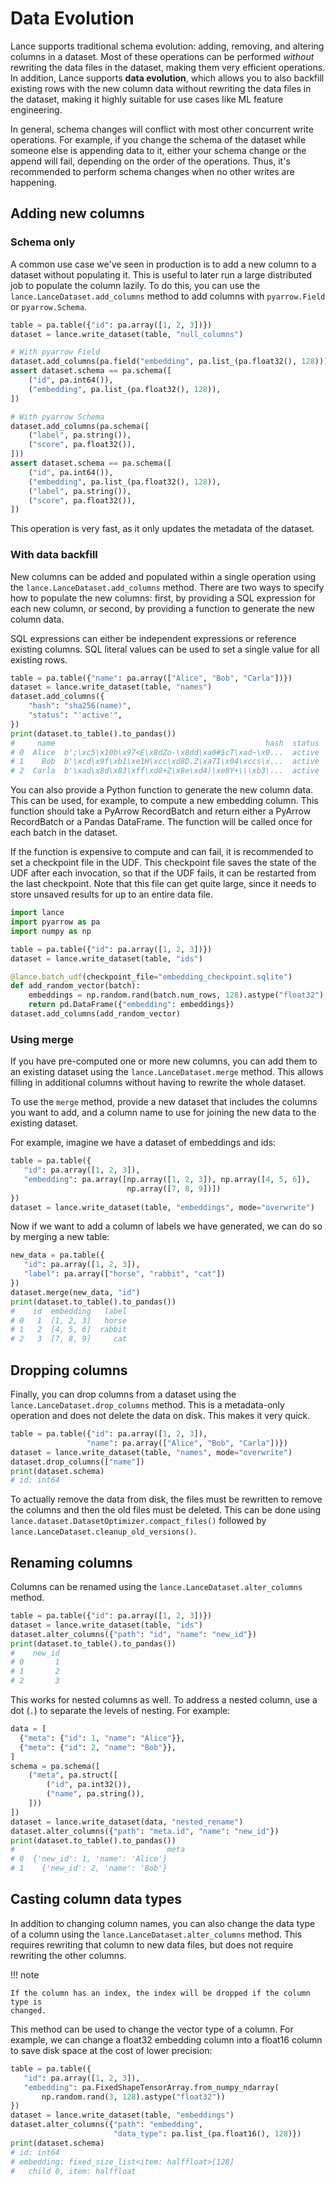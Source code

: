 # Data Evolution

Lance supports traditional schema evolution: adding, removing, and altering columns in a
dataset. Most of these operations can be performed *without* rewriting the
data files in the dataset, making them very efficient operations.
In addition, Lance supports **data evolution**, which allows you to also backfill existing rows
with the new column data without rewriting the data files in the dataset,
making it highly suitable for use cases like ML feature engineering.

In general, schema changes will conflict with most other concurrent write
operations. For example, if you change the schema of the dataset while someone
else is appending data to it, either your schema change or the append will fail,
depending on the order of the operations. Thus, it's recommended to perform
schema changes when no other writes are happening.

## Adding new columns 

### Schema only

A common use case we've seen in production is to add a new column to a dataset without
populating it. This is useful to later run a large distributed job to populate the column
lazily. To do this, you can use the `lance.LanceDataset.add_columns` method to
add columns with `pyarrow.Field` or `pyarrow.Schema`.

```python
table = pa.table({"id": pa.array([1, 2, 3])})
dataset = lance.write_dataset(table, "null_columns")

# With pyarrow Field
dataset.add_columns(pa.field("embedding", pa.list_(pa.float32(), 128)))
assert dataset.schema == pa.schema([
    ("id", pa.int64()),
    ("embedding", pa.list_(pa.float32(), 128)),
])

# With pyarrow Schema
dataset.add_columns(pa.schema([
    ("label", pa.string()),
    ("score", pa.float32()),
]))
assert dataset.schema == pa.schema([
    ("id", pa.int64()),
    ("embedding", pa.list_(pa.float32(), 128)),
    ("label", pa.string()),
    ("score", pa.float32()),
])
```

This operation is very fast, as it only updates the metadata of the dataset.

### With data backfill

New columns can be added and populated within a single operation using the
`lance.LanceDataset.add_columns` method. There are two ways to specify
how to populate the new columns: first, by providing a SQL expression for each
new column, or second, by providing a function to generate the new column data.

SQL expressions can either be independent expressions or reference existing
columns. SQL literal values can be used to set a single value for all
existing rows.

```python
table = pa.table({"name": pa.array(["Alice", "Bob", "Carla"])})
dataset = lance.write_dataset(table, "names")
dataset.add_columns({
    "hash": "sha256(name)",
    "status": "'active'",
})
print(dataset.to_table().to_pandas())
#     name                                               hash  status
# 0  Alice  b';\xc5\x10b\x97<E\x8dZo-\x8dd\xa0#$cT\xad~\x0...  active
# 1    Bob  b'\xcd\x9f\xb1\xe1H\xcc\xd8D.Z\xa7I\x04\xccs\x...  active
# 2  Carla  b'\xad\x8d\x83\xff\xd8+Z\x8e\xd4)\xe8Y+\\\xb3\...  active
```

You can also provide a Python function to generate the new column data. This can
be used, for example, to compute a new embedding column. This function should
take a PyArrow RecordBatch and return either a PyArrow RecordBatch or a Pandas
DataFrame. The function will be called once for each batch in the dataset.

If the function is expensive to compute and can fail, it is recommended to set
a checkpoint file in the UDF. This checkpoint file saves the state of the UDF
after each invocation, so that if the UDF fails, it can be restarted from the
last checkpoint. Note that this file can get quite large, since it needs to store
unsaved results for up to an entire data file.

```python
import lance
import pyarrow as pa
import numpy as np

table = pa.table({"id": pa.array([1, 2, 3])})
dataset = lance.write_dataset(table, "ids")

@lance.batch_udf(checkpoint_file="embedding_checkpoint.sqlite")
def add_random_vector(batch):
    embeddings = np.random.rand(batch.num_rows, 128).astype("float32")
    return pd.DataFrame({"embedding": embeddings})
dataset.add_columns(add_random_vector)
```

### Using merge

If you have pre-computed one or more new columns, you can add them to an existing
dataset using the `lance.LanceDataset.merge` method. This allows filling in
additional columns without having to rewrite the whole dataset.

To use the `merge` method, provide a new dataset that includes the columns you
want to add, and a column name to use for joining the new data to the existing
dataset.

For example, imagine we have a dataset of embeddings and ids:

```python
table = pa.table({
   "id": pa.array([1, 2, 3]),
   "embedding": pa.array([np.array([1, 2, 3]), np.array([4, 5, 6]),
                          np.array([7, 8, 9])])
})
dataset = lance.write_dataset(table, "embeddings", mode="overwrite")
```

Now if we want to add a column of labels we have generated, we can do so by merging a new table:

```python
new_data = pa.table({
   "id": pa.array([1, 2, 3]),
   "label": pa.array(["horse", "rabbit", "cat"])
})
dataset.merge(new_data, "id")
print(dataset.to_table().to_pandas())
#    id  embedding   label
# 0   1  [1, 2, 3]   horse
# 1   2  [4, 5, 6]  rabbit
# 2   3  [7, 8, 9]     cat
```

## Dropping columns

Finally, you can drop columns from a dataset using the `lance.LanceDataset.drop_columns`
method. This is a metadata-only operation and does not delete the data on disk. This makes
it very quick.

```python
table = pa.table({"id": pa.array([1, 2, 3]),
                 "name": pa.array(["Alice", "Bob", "Carla"])})
dataset = lance.write_dataset(table, "names", mode="overwrite")
dataset.drop_columns(["name"])
print(dataset.schema)
# id: int64
```

To actually remove the data from disk, the files must be rewritten to remove the
columns and then the old files must be deleted. This can be done using
`lance.dataset.DatasetOptimizer.compact_files()` followed by
`lance.LanceDataset.cleanup_old_versions()`.

## Renaming columns

Columns can be renamed using the `lance.LanceDataset.alter_columns` method.

```python
table = pa.table({"id": pa.array([1, 2, 3])})
dataset = lance.write_dataset(table, "ids")
dataset.alter_columns({"path": "id", "name": "new_id"})
print(dataset.to_table().to_pandas())
#    new_id
# 0       1
# 1       2
# 2       3
```

This works for nested columns as well. To address a nested column, use a dot
(`.`) to separate the levels of nesting. For example:

```python
data = [
  {"meta": {"id": 1, "name": "Alice"}},
  {"meta": {"id": 2, "name": "Bob"}},
]
schema = pa.schema([
    ("meta", pa.struct([
        ("id", pa.int32()),
        ("name", pa.string()),
    ]))
])
dataset = lance.write_dataset(data, "nested_rename")
dataset.alter_columns({"path": "meta.id", "name": "new_id"})
print(dataset.to_table().to_pandas())
#                                  meta
# 0  {'new_id': 1, 'name': 'Alice'}
# 1    {'new_id': 2, 'name': 'Bob'}
```

## Casting column data types

In addition to changing column names, you can also change the data type of a
column using the `lance.LanceDataset.alter_columns` method. This
requires rewriting that column to new data files, but does not require rewriting
the other columns.

!!! note

    If the column has an index, the index will be dropped if the column type is
    changed.

This method can be used to change the vector type of a column. For example, we
can change a float32 embedding column into a float16 column to save disk space
at the cost of lower precision:

```python
table = pa.table({
   "id": pa.array([1, 2, 3]),
   "embedding": pa.FixedShapeTensorArray.from_numpy_ndarray(
       np.random.rand(3, 128).astype("float32"))
})
dataset = lance.write_dataset(table, "embeddings")
dataset.alter_columns({"path": "embedding",
                       "data_type": pa.list_(pa.float16(), 128)})
print(dataset.schema)
# id: int64
# embedding: fixed_size_list<item: halffloat>[128]
#   child 0, item: halffloat
```
